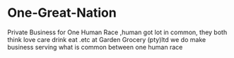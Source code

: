 # One-Great-Nation
Private Business for One Human Race  ,human got lot in common, they both think love care drink eat .etc at Garden Grocery (pty)ltd we do make business serving what is common between one human race 
